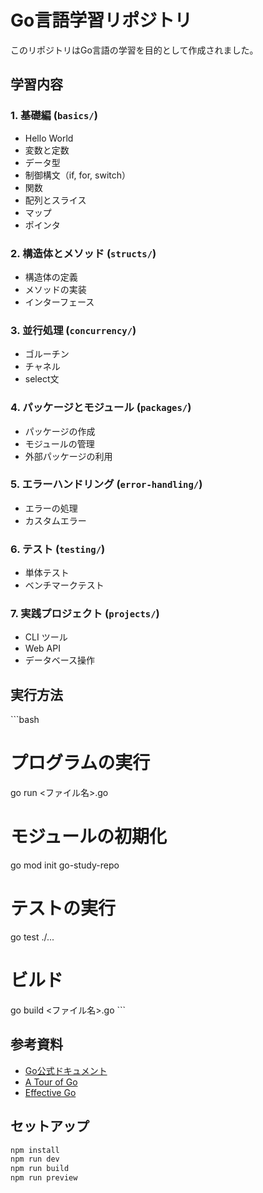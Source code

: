 # Go言語学習リポジトリ

このリポジトリはGo言語の学習を目的として作成されました。

## 学習内容

### 1. 基礎編 (`basics/`)
- Hello World
- 変数と定数
- データ型
- 制御構文（if, for, switch）
- 関数
- 配列とスライス
- マップ
- ポインタ

### 2. 構造体とメソッド (`structs/`)
- 構造体の定義
- メソッドの実装
- インターフェース

### 3. 並行処理 (`concurrency/`)
- ゴルーチン
- チャネル
- select文

### 4. パッケージとモジュール (`packages/`)
- パッケージの作成
- モジュールの管理
- 外部パッケージの利用

### 5. エラーハンドリング (`error-handling/`)
- エラーの処理
- カスタムエラー

### 6. テスト (`testing/`)
- 単体テスト
- ベンチマークテスト

### 7. 実践プロジェクト (`projects/`)
- CLI ツール
- Web API
- データベース操作

## 実行方法

\`\`\`bash
# プログラムの実行
go run <ファイル名>.go

# モジュールの初期化
go mod init go-study-repo

# テストの実行
go test ./...

# ビルド
go build <ファイル名>.go
\`\`\`

## 参考資料

- [Go公式ドキュメント](https://golang.org/doc/)
- [A Tour of Go](https://tour.golang.org/)
- [Effective Go](https://golang.org/doc/effective_go.html)



## セットアップ

```bash
npm install
npm run dev
npm run build
npm run preview
```